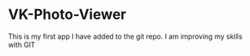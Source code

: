 # VK-Photo-Viewer

This is my first app I have added to the git repo.
I am improving my skills with GIT